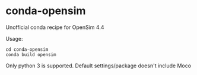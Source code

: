 # conda-opensim
Unofficial conda recipe for OpenSim 4.4

Usage:

    cd conda-opensim
    conda build opensim
    
Only python 3 is supported. Default settings/package doesn't include Moco
